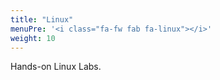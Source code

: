 ```yaml
---
title: "Linux"
menuPre: '<i class="fa-fw fab fa-linux"></i>'
weight: 10
---
```

Hands-on Linux Labs.
